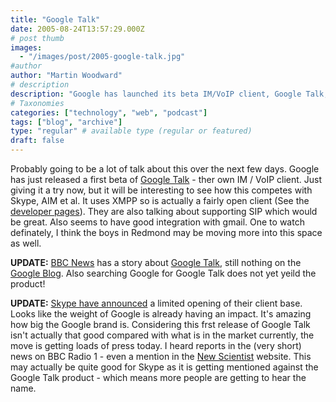 ```yaml
---
title: "Google Talk"
date: 2005-08-24T13:57:29.000Z
# post thumb
images:
  - "/images/post/2005-google-talk.jpg"
#author
author: "Martin Woodward"
# description
description: "Google has launched its beta IM/VoIP client, Google Talk, sparking interest in its competition with established services like Skype and AIM."
# Taxonomies
categories: ["technology", "web", "podcast"]
tags: ["blog", "archive"]
type: "regular" # available type (regular or featured)
draft: false
---
```


Probably going to be a lot of talk about this over the next few days. Google has just released a first beta of [Google Talk](http://www.google.com/talk/) - ther own IM / VoIP client. Just giving it a try now, but it will be interesting to see how this competes with Skype, AIM et al. It uses XMPP so is actually a fairly open client (See the [developer pages](http://www.google.com/talk/developer.html)). They are also talking about supporting SIP which would be great. Also seems to have good integration with gmail. One to watch definately, I think the boys in Redmond may be moving more into this space as well.

**UPDATE:** [BBC News](http://news.bbc.co.uk/2/hi/technology/4180182.stm) has a story about [Google Talk](http://www.google.com/talk/), still nothing on the [Google Blog](http://googleblog.blogspot.com/). Also searching Google for Google Talk does not yet yeild the product!

**UPDATE:** [Skype have announced](http://share.skype.com/developer_zone/developer_blog/skype_opens_im_and_presence_to_the_world._-_introducing_skypeweb_and_skypenet) a limited opening of their client base. Looks like the weight of Google is already having an impact. It's amazing how big the Google brand is. Considering this frst release of Google Talk isn't actually that good compared with what is in the market currently, the move is getting loads of press today. I heard reports in the (very short) news on BBC Radio 1 - even a mention in the [New Scientist](http://www.newscientist.com/article.ns?id=dn7899) website. This may actually be quite good for Skype as it is getting mentioned against the Google Talk product - which means more people are getting to hear the name.
